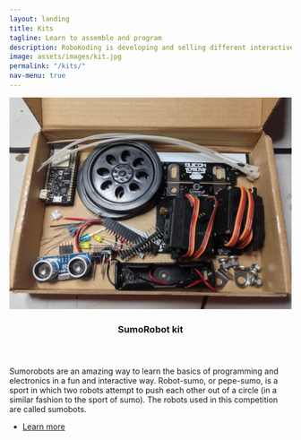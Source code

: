 ```yaml
---
layout: landing
title: Kits
tagline: Learn to assemble and program
description: RoboKoding is developing and selling different interactive self assembly kits for enabling fun and interactive learning.
image: assets/images/kit.jpg
permalink: "/kits/"
nav-menu: true
---
```


<!-- Two -->
<section id="two" class="spotlights">
	<section>
		<a href="/kits/sumorobot" class="image">
			<img src="/assets/images/kit.jpg" alt="" data-position="center center" />
		</a>
		<div class="content">
			<div class="inner">
				<header class="major">
					<h3>SumoRobot kit</h3>
				</header>
				<p>Sumorobots are an amazing way to learn the basics of programming and electronics in a fun and interactive way. Robot-sumo, or pepe-sumo, is a sport in which two robots attempt to push each other out of a circle (in a similar fashion to the sport of sumo). The robots used in this competition are called sumobots.</p>
				<ul class="actions">
					<li><a href="/kits/sumorobot" class="button">Learn more</a></li>
				</ul>
			</div>
		</div>
	</section>
</section>
